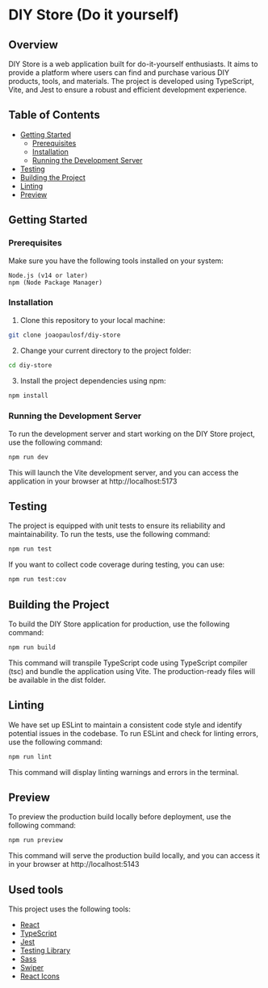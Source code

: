 
# DIY Store (Do it yourself)

##  Overview

DIY Store is a web application built for do-it-yourself enthusiasts. It aims to provide a platform where users can find and purchase various DIY products, tools, and materials. The project is developed using TypeScript, Vite, and Jest to ensure a robust and efficient development experience.

## Table of Contents
   

 - [Getting Started](#getting-started)
	- [Prerequisites](#prerequisites)
	- [Installation](#installation)
	- [Running the Development Server](#running-the-development-server)
- [Testing](#testing)
- [Building the Project](#building-the-project)
- [Linting](#linting)
- [Preview](#preview)

## Getting Started
### Prerequisites

Make sure you have the following tools installed on your system:

    Node.js (v14 or later)
    npm (Node Package Manager)

### Installation

1. Clone this repository to your local machine:

```sh
git clone joaopaulosf/diy-store
```

2. Change your current directory to the project folder:

```sh
cd diy-store
```

3. Install the project dependencies using npm:

```sh
npm install
```

### Running the Development Server

To run the development server and start working on the DIY Store project, use the following command:

```sh
npm run dev
```

This will launch the Vite development server, and you can access the application in your browser at http://localhost:5173

## Testing

The project is equipped with unit tests to ensure its reliability and maintainability. To run the tests, use the following command:

```sh
npm run test
```

If you want to collect code coverage during testing, you can use:

```sh
npm run test:cov
```

## Building the Project

To build the DIY Store application for production, use the following command:

```sh
npm run build
```

This command will transpile TypeScript code using TypeScript compiler (tsc) and bundle the application using Vite. The production-ready files will be available in the dist folder.

## Linting

We have set up ESLint to maintain a consistent code style and identify potential issues in the codebase. To run ESLint and check for linting errors, use the following command:

```sh
npm run lint
```

This command will display linting warnings and errors in the terminal.

## Preview

To preview the production build locally before deployment, use the following command:

```sh
npm run preview
```

This command will serve the production build locally, and you can access it in your browser at http://localhost:5143

## Used tools

This project uses the following tools:

- [React](https://react.dev/)
- [TypeScript](https://www.typescriptlang.org/)
- [Jest](https://jestjs.io/)
- [Testing Library](https://testing-library.com/)
- [Sass](https://sass-lang.com/)
- [Swiper](https://swiperjs.com/)
- [React Icons](https://react-icons.github.io/react-icons/)

